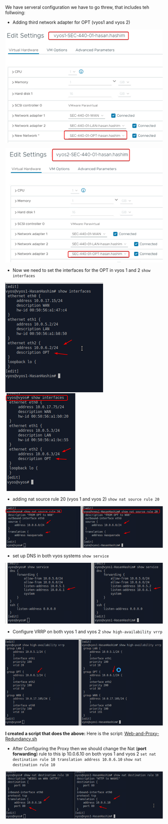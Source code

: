 We have serveral configuration we have to go threw, that includes teh follwoing:
* Adding third network adapter for OPT (vyos1 and vyos 2)

![5.png](./images/5.png)

![6.png](./images/6.png)

*  Now we need to set the interfaces for the OPT in vyos 1 and 2
`show interfaces`

![11.png](./images/11.png)
![12.png](./images/12.png)

* adding nat source rule 20 (vyos 1 and vyos 2)
`show nat source rule 20`

![13.png](./images/13.png)

* set up DNS in both vyos systems
`show service`

![14.png](./images/14.png)
* Configure VRRP on both vyos 1 and vyos 2
`show high-availability vrrp`

![15.png](./images/15.png)

**I created a script that does the above:**
Here is the script: [Web-and-Proxy-Redundancy.sh](./Web-and-Proxy-Redundancy.sh)

* After Configuring the Proxy then we should change the Nat (**port forwarding**) rule to this ip 10.0.6.10 on both vyos 1 and vyos 2
`set nat destination rule 10 translation address 10.0.6.10`
`show nat destination rule 10`

![16.png](./images/16.png)









